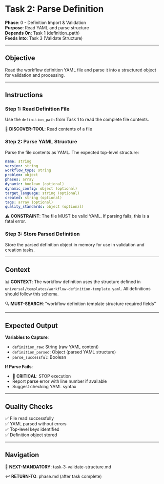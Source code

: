 # Task 2: Parse Definition

**Phase**: 0 - Definition Import & Validation  
**Purpose**: Read YAML and parse structure  
**Depends On**: Task 1 (definition_path)  
**Feeds Into**: Task 3 (Validate Structure)

---

## Objective

Read the workflow definition YAML file and parse it into a structured object for validation and processing.

---

## Instructions

### Step 1: Read Definition File

Use the `definition_path` from Task 1 to read the complete file contents.

📖 **DISCOVER-TOOL**: Read contents of a file

### Step 2: Parse YAML Structure

Parse the file contents as YAML. The expected top-level structure:

```yaml
name: string
version: string
workflow_type: string
problem: object
phases: array
dynamic: boolean (optional)
dynamic_config: object (optional)
target_language: string (optional)
created: string (optional)
tags: array (optional)
quality_standards: object (optional)
```

⚠️ **CONSTRAINT**: The file MUST be valid YAML. If parsing fails, this is a fatal error.

### Step 3: Store Parsed Definition

Store the parsed definition object in memory for use in validation and creation tasks.

---

## Context

📊 **CONTEXT**: The workflow definition uses the structure defined in `universal/templates/workflow-definition-template.yaml`. All definitions should follow this schema.

🔍 **MUST-SEARCH**: "workflow definition template structure required fields"

---

## Expected Output

**Variables to Capture**:
- `definition_raw`: String (raw YAML content)
- `definition_parsed`: Object (parsed YAML structure)
- `parse_successful`: Boolean

**If Parse Fails**:
- 🚨 **CRITICAL**: STOP execution
- Report parse error with line number if available
- Suggest checking YAML syntax

---

## Quality Checks

✅ File read successfully  
✅ YAML parsed without errors  
✅ Top-level keys identified  
✅ Definition object stored

---

## Navigation

🎯 **NEXT-MANDATORY**: task-3-validate-structure.md

↩️ **RETURN-TO**: phase.md (after task complete)

